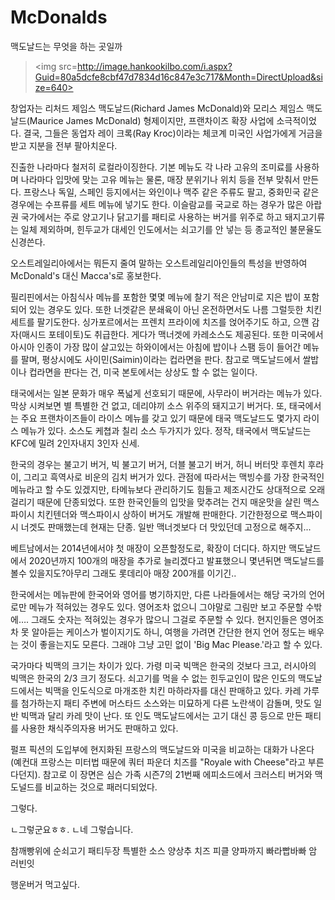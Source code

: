 # McDonalds

맥도날드는 무엇을 하는 곳일까

> <img src=http://image.hankookilbo.com/i.aspx?Guid=80a5dcfe8cbf47d7834d16c847e3c717&Month=DirectUpload&size=640>


창업자는 리처드 제임스 맥도날드(Richard James McDonald)와 모리스 제임스 맥도날드(Maurice James McDonald) 형제이지만, 프랜차이즈 확장 사업에 소극적이었다. 결국, 그들은 동업자 레이 크록(Ray Kroc)이라는 체코계 미국인 사업가에게 거금을 받고 지분을 전부 팔아치운다.

진출한 나라마다 철저히 로컬라이징한다. 기본 메뉴도 각 나라 고유의 조미료를 사용하며 나라마다 입맛에 맞는 고유 메뉴는 물론, 매장 분위기나 위치 등을 전부 맞춰서 만든다. 프랑스나 독일, 스페인 등지에서는 와인이나 맥주 같은 주류도 팔고, 중화민국 같은 경우에는 수프류를 세트 메뉴에 넣기도 한다. 이슬람교를 국교로 하는 경우가 많은 아랍권 국가에서는 주로 양고기나 닭고기를 패티로 사용하는 버거를 위주로 하고 돼지고기류는 일체 제외하며, 힌두교가 대세인 인도에서는 쇠고기를 안 넣는 등 종교적인 불문율도 신경쓴다.

오스트레일리아에서는 뭐든지 줄여 말하는 오스트레일리아인들의 특성을 반영하여 McDonald's 대신 Macca's로 홍보한다. 

필리핀에서는 아침식사 메뉴를 포함한 몇몇 메뉴에 찰기 적은 안남미로 지은 밥이 포함되어 있는 경우도 있다. 또한 너겟같은 분쇄육이 아닌 온전하면서도 나름 그럴듯한 치킨 세트를 팔기도한다. 싱가포르에서는 프렌치 프라이에 치즈를 얹어주기도 하고, 으깬 감자(매시드 포테이토)도 취급한다. 게다가 맥너겟에 카레소스도 제공된다. 또한 미국에서 아시아 인종이 가장 많이 살고있는 하와이에서는 아침에 밥이나 스팸 등이 들어간 메뉴를 팔며, 평상시에도 사이민(Saimin)이라는 컵라면을 판다. 참고로 맥도날드에서 쌀밥이나 컵라면을 판다는 건, 미국 본토에서는 상상도 할 수 없는 일이다.

태국에서는 일본 문화가 매우 폭넓게 선호되기 때문에, 사무라이 버거라는 메뉴가 있다. 막상 시켜보면 별 특별한 건 없고, 데리야끼 소스 위주의 돼지고기 버거다. 또, 태국에서는 주요 프랜차이즈들이 라이스 메뉴를 갖고 있기 때문에 태국 맥도날드도 몇가지 라이스 메뉴가 있다. 소스도 케쳡과 칠리 소스 두가지가 있다. 정작, 태국에서 맥도날드는 KFC에 밀려 2인자내지 3인자 신세.

한국의 경우는 불고기 버거, 빅 불고기 버거, 더블 불고기 버거, 허니 버터맛 후렌치 후라이, 그리고 흑역사로 비운의 김치 버거가 있다. 관점에 따라서는 맥빙수를 가장 한국적인 메뉴라고 할 수도 있겠지만, 타메뉴보다 관리하기도 힘들고 제조시간도 상대적으로 오래 걸리기 때문에 단종되었다. 또한 한국인들의 입맛을 맞추려는 건지 매운맛을 살린 맥스파이시 치킨텐더와 맥스파이시 상하이 버거도 개발해 판매한다. 기간한정으로 맥스파이시 너겟도 판매했는데 현재는 단종. 일반 맥너겟보다 더 맛있던데 고정으로 해주지...

베트남에서는 2014년에서야 첫 매장이 오픈할정도로, 확장이 더디다. 하지만 맥도날드에서 2020년까지 100개의 매장을 추가로 늘리겠다고 발표했으니 몇년뒤면 맥도날드를 볼수 있을지도?아무리 그래도 롯데리아 매장 200개를 이기긴..

한국에서는 메뉴판에 한국어와 영어를 병기하지만, 다른 나라들에서는 해당 국가의 언어로만 메뉴가 적혀있는 경우도 있다. 영어조차 없으니 그야말로 그림만 보고 주문할 수밖에…. 그래도 숫자는 적혀있는 경우가 많으니 그걸로 주문할 수 있다. 현지인들은 영어조차 못 알아듣는 케이스가 벌이지기도 하니, 여행을 가려면 간단한 현지 언어 정도는 배우는 것이 좋을는지도 모른다. 그래야 그냥 고민 없이 'Big Mac Please.'라고 할 수 있다.

국가마다 빅맥의 크기는 차이가 있다. 가령 미국 빅맥은 한국의 것보다 크고, 러시아의 빅맥은 한국의 2/3 크기 정도다. 쇠고기를 먹을 수 없는 힌두교인이 많은 인도의 맥도날드에서는 빅맥을 인도식으로 마개조한 치킨 마하라자를 대신 판매하고 있다. 카레 가루를 첨가하는지 패티 주변에 머스타드 소스와는 미묘하게 다른 노란색이 감돌며, 맛도 일반 빅맥과 달리 카레 맛이 난다. 또 인도 맥도날드에서는 고기 대신 콩 등으로 만든 패티를 사용한 채식주의자용 버거도 판매하고 있다.

펄프 픽션의 도입부에 현지화된 프랑스의 맥도날드와 미국을 비교하는 대화가 나온다(예컨대 프랑스는 미터법 때문에 쿼터 파운더 치즈를 "Royale with Cheese"라고 부른다던지). 참고로 이 장면은 심슨 가족 시즌7의 21번째 에피소드에서 크러스티 버거와 맥도널드를 비교하는 것으로 패러디되었다.

그렇다.

ㄴ그렇군요ㅎㅎ.
ㄴ네 그렇습니다.

참깨빵위에 순쇠고기 패티두장 특별한 소스 양상추 치즈 피클 양파까지 빠라빱바빠 암 러빈잇

행운버거 먹고싶다.

